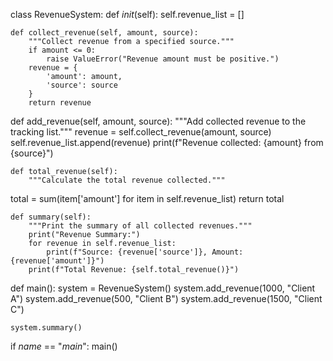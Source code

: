 class RevenueSystem:
    def _init_(self):
        self.revenue_list = []

    def collect_revenue(self, amount, source):
        """Collect revenue from a specified source."""
        if amount <= 0:
            raise ValueError("Revenue amount must be positive.")
        revenue = {
            'amount': amount,
            'source': source
        }
        return revenue
def add_revenue(self, amount, source):
        """Add collected revenue to the tracking list."""
        revenue = self.collect_revenue(amount, source)
        self.revenue_list.append(revenue)
        print(f"Revenue collected: {amount} from {source}")

    def total_revenue(self):
        """Calculate the total revenue collected."""
  total = sum(item['amount'] for item in self.revenue_list)
        return total

    def summary(self):
        """Print the summary of all collected revenues."""
        print("Revenue Summary:")
        for revenue in self.revenue_list:
            print(f"Source: {revenue['source']}, Amount: {revenue['amount']}")
        print(f"Total Revenue: {self.total_revenue()}")
def main():
    system = RevenueSystem()
    system.add_revenue(1000, "Client A")
    system.add_revenue(500, "Client B")
    system.add_revenue(1500, "Client C")
    
    system.summary()

if _name_ == "_main_":
    main()
